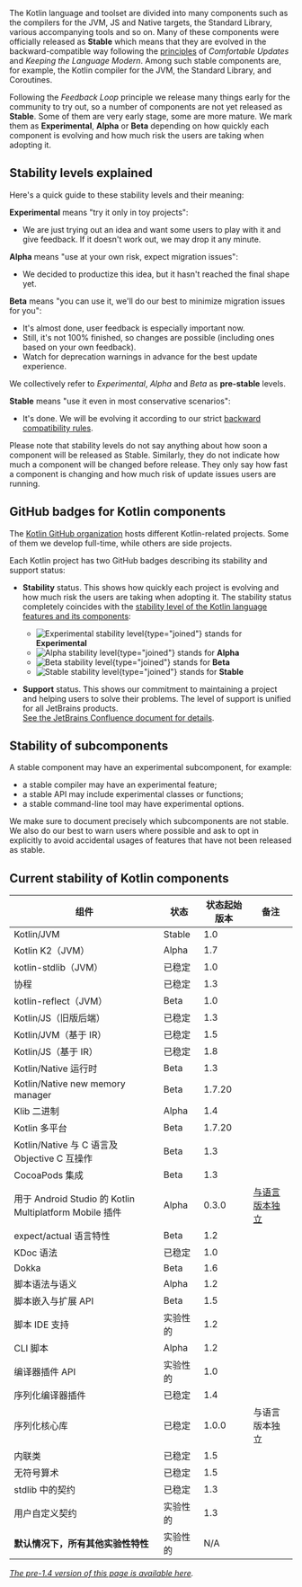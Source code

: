 [//]: # (title: Kotlin 各组件的稳定性)

The Kotlin language and toolset are divided into many components such as the compilers for the JVM, JS and Native targets, the Standard Library, various accompanying tools and so on.
Many of these components were officially released as **Stable** which means that they are evolved in the backward-compatible way following the [principles](kotlin-evolution.md) of _Comfortable Updates_ and _Keeping the Language Modern_.
Among such stable components are, for example, the Kotlin compiler for the JVM, the Standard Library, and Coroutines.

Following the _Feedback Loop_ principle we release many things early for the community to try out, so a number of components are not yet released as **Stable**.
Some of them are very early stage, some are more mature. We mark them as **Experimental**, **Alpha** or **Beta** depending on how quickly each component is evolving and how much risk the users are taking when adopting it. 

## Stability levels explained

Here's a quick guide to these stability levels and their meaning:

**Experimental** means "try it only in toy projects":
  * We are just trying out an idea and want some users to play with it and give feedback. If it doesn't work out, we may drop it any minute.

**Alpha** means "use at your own risk, expect migration issues": 
  * We decided to productize this idea, but it hasn't reached the final shape yet.

**Beta** means "you can use it, we'll do our best to minimize migration issues for you": 
  * It's almost done, user feedback is especially important now.
  * Still, it's not 100% finished, so changes are possible (including ones based on your own feedback).
  * Watch for deprecation warnings in advance for the best update experience.

We collectively refer to _Experimental_, _Alpha_ and _Beta_ as **pre-stable** levels.

<a name="stable"></a>
**Stable** means "use it even in most conservative scenarios":
  * It's done. We will be evolving it according to our strict [backward compatibility rules](https://kotlinfoundation.org/language-committee-guidelines/).

Please note that stability levels do not say anything about how soon a component will be released as Stable. Similarly, they do not indicate how much a component will be changed before release. They only say how fast a component is changing and how much risk of update issues users are running.

## GitHub badges for Kotlin components

The [Kotlin GitHub organization](https://github.com/Kotlin) hosts different Kotlin-related projects.
Some of them we develop full-time, while others are side projects.

Each Kotlin project has two GitHub badges describing its stability and support status:

* **Stability** status. This shows how quickly each project is evolving and how much risk the users are taking when adopting it.
  The stability status completely coincides with the [stability level of the Kotlin language features and its components](#stability-levels-explained):
    * ![Experimental stability level](https://kotl.in/badges/experimental.svg){type="joined"} stands for **Experimental**
    * ![Alpha stability level](https://kotl.in/badges/alpha.svg){type="joined"} stands for **Alpha**
    * ![Beta stability level](https://kotl.in/badges/beta.svg){type="joined"} stands for **Beta**
    * ![Stable stability level](https://kotl.in/badges/stable.svg){type="joined"} stands for **Stable**

* **Support** status. This shows our commitment to maintaining a project and helping users to solve their problems.
  The level of support is unified for all JetBrains products.  
  [See the JetBrains Confluence document for details](https://confluence.jetbrains.com/display/ALL/JetBrains+on+GitHub).

## Stability of subcomponents

A stable component may have an experimental subcomponent, for example:
* a stable compiler may have an experimental feature;
* a stable API may include experimental classes or functions;
* a stable command-line tool may have experimental options.

We make sure to document precisely which subcomponents are not stable. We also do our best to warn users where possible and ask to opt in explicitly to avoid accidental usages of features that have not been released as stable.

## Current stability of Kotlin components

|**组件**|**状态**|**状态起始版本**|**备注**|
| --- | --- | -- | --- |
Kotlin/JVM|Stable|1.0| |
Kotlin K2（JVM）|Alpha|1.7| |
kotlin-stdlib（JVM）|已稳定|1.0| |
协程|已稳定|1.3| |
kotlin-reflect（JVM）|Beta|1.0| |
Kotlin/JS（旧版后端）|已稳定|1.3| |
Kotlin/JVM（基于 IR）|已稳定|1.5| |
Kotlin/JS（基于 IR）|已稳定|1.8| |
Kotlin/Native 运行时|Beta|1.3| |
Kotlin/Native new memory manager|Beta|1.7.20| |
Klib 二进制|Alpha|1.4| |
Kotlin 多平台|Beta|1.7.20| |
Kotlin/Native 与 C 语言及 Objective C 互操作|Beta|1.3| |
CocoaPods 集成|Beta|1.3| |
用于 Android Studio 的 Kotlin Multiplatform Mobile 插件|Alpha|0.3.0|[与语言版本独立](multiplatform-mobile-plugin-releases.md)
expect/actual 语言特性|Beta|1.2| |
KDoc 语法|已稳定|1.0| |
Dokka|Beta|1.6| |
脚本语法与语义|Alpha|1.2| |
脚本嵌入与扩展 API|Beta|1.5| |
脚本 IDE 支持|实验性的|1.2| |
CLI 脚本|Alpha|1.2| |
编译器插件 API|实验性的|1.0| |
序列化编译器插件|已稳定|1.4| |
序列化核心库|已稳定|1.0.0|与语言版本独立
内联类|已稳定|1.5| |
无符号算术|已稳定|1.5| |
stdlib 中的契约|已稳定|1.3| |
用户自定义契约|实验性的|1.3| |
**默认情况下，所有其他实验性特性**|实验性的|N/A| |

*[The pre-1.4 version of this page is available here](components-stability-pre-1.4.md).*
